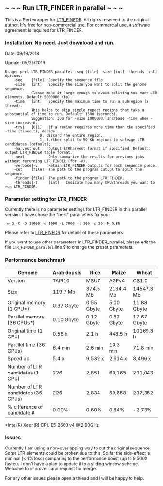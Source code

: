 ## ~ ~ ~ Run LTR_FINDER in parallel ~ ~ ~
This is a Perl wrapper for [LTR_FINEDR](https://github.com/xzhub/LTR_Finder). All rights reserved to the original author. It's free for non-commercial use. For commercial use, a software agreement is required for LTR_FINDER.

### Installation: No need. Just download and run.
Date: 09/19/2018

Update: 05/25/2019

	Usage: perl LTR_FINDER_parallel -seq [file] -size [int] -threads [int]  
	Options:
		-seq    [file]  Specify the sequence file.
		-size   [int]   Specify the size you want to split the genome sequence.
				Please make it large enough to avoid spliting too many LTR elements. Default 5000000 (bp).  			 
		-time   [int]   Specify the maximum time to run a subregion (a thread).
				This helps to skip simple repeat regions that take a substantial of time to run. Default: 1500 (seconds).
				Suggestion: 300 for -size 1000000. Increase -time when -size increased.  
		-try1   [0|1]   If a region requires more time than the specified -time (timeout), decide:  
					0, discard the entire region.
					1, further split to 50 Kb regions to salvage LTR candidates (default);
		-harvest_out    Output LTRharvest format if specified. Default: output LTR_FINDER table format.
		-next           Only summarize the results for previous jobs without rerunning LTR_FINDER (for -v).
		-verbose|-v     Retain LTR_FINDER outputs for each sequence piece.
		-cut    [file]  The path to the program cut.pl to split the sequence.
		-finder [file]  The path to the program LTR_FINDER.
		-threads|-t     [int]   Indicate how many CPU/threads you want to run LTR_FINDER.

### Parameter setting for LTR_FINDER
Currently there is no parameter settings for LTR_FINDER in this parallel version. I have chose the "best" parameters for you:

	-w 2 -C -D 15000 -d 1000 -L 7000 -l 100 -p 20 -M 0.85

Please refer to [LTR_FINEDR](https://github.com/xzhub/LTR_Finder) for details of these parameters.

If you want to use other parameters in LTR_FINDER_parallel, please edit the file `LTR_FINDER_parallel` line 9 to change the preset parameters.

### Performance benchmark
Genome | Arabidopsis | Rice | Maize | Wheat
------ | ----------- | ---- | ----- | -----
Version | TAIR10 | MSU7 | AGPv4 | CS1.0
Size | 119.7 Mb | 374.5 Mb | 2134.4 Mb	| 14547.3 Mb
Original memory (1 CPU*)	| 0.37 Gbyte	| 0.55 Gbyte	| 5.00 Gbyte	| 11.88 Gbyte
Parallel memory (36 CPUs*)	| 0.10 Gbyte	| 0.12 Gbyte	| 0.82 Gbyte	| 17.67 Gbyte
Original time (1 CPU)	| 0.58 h	| 2.1 h	| 448.5 h	| 10169.3 h
Parallel time (36 CPUs)	| 6.4 min	| 2.6 min	| 10.3 min	| 71.8 min
Speed up	| 5.4 x	| 9,532 x	| 2,614 x	| 8,496 x
Number of LTR candidates (1 CPU)	| 226	| 2,851	| 60,165	| 231,043
Number of LTR candidates (36 CPUs)	| 226	| 2,834	| 59,658	| 237,352
% difference of candidate #	| 0.00%	| 0.60%	| 0.84%	| -2.73%

 *Intel(R) Xeon(R) CPU E5-2660 v4 @ 2.00GHz

### Issues
Currently I am using a non-overlapping way to cut the original sequence. Some LTR elements could be broken due to this. So far the side-effect is minimal (< 1% loss) comparing to the performance boost (up to 9,500X faster). I don't have a plan to update it to a sliding window scheme. Welcome to improve it and request for merge.

For any other issues please open a thread and I will be happy to help.
